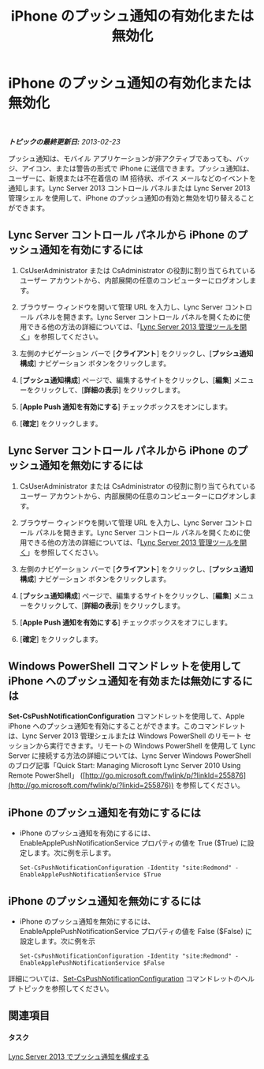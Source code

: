 ﻿---
title: iPhone のプッシュ通知の有効化または無効化
TOCTitle: iPhone のプッシュ通知の有効化または無効化
ms:assetid: 8bbf531a-807f-4a8f-814a-94bfed8f97ef
ms:mtpsurl: https://technet.microsoft.com/ja-jp/library/JJ688122(v=OCS.15)
ms:contentKeyID: 49887038
ms.date: 05/19/2016
mtps_version: v=OCS.15
ms.translationtype: HT
---

# iPhone のプッシュ通知の有効化または無効化

 

_**トピックの最終更新日:** 2013-02-23_

プッシュ通知は、モバイル アプリケーションが非アクティブであっても、バッジ、アイコン、または警告の形式で iPhone に送信できます。プッシュ通知は、ユーザーに、新規または不在着信の IM 招待状、ボイス メールなどのイベントを通知します。Lync Server 2013 コントロール パネルまたは Lync Server 2013 管理シェル を使用して、iPhone のプッシュ通知の有効と無効を切り替えることができます。

## Lync Server コントロール パネルから iPhone のプッシュ通知を有効にするには

1.  CsUserAdministrator または CsAdministrator の役割に割り当てられているユーザー アカウントから、内部展開の任意のコンピューターにログオンします。

2.  ブラウザー ウィンドウを開いて管理 URL を入力し、Lync Server コントロール パネルを開きます。Lync Server コントロール パネルを開くために使用できる他の方法の詳細については、「[Lync Server 2013 管理ツールを開く](lync-server-2013-open-lync-server-administrative-tools.md)」を参照してください。

3.  左側のナビゲーション バーで \[**クライアント**\] をクリックし、\[**プッシュ通知構成**\] ナビゲーション ボタンをクリックします。

4.  \[**プッシュ通知構成**\] ページで、編集するサイトをクリックし、\[**編集**\] メニューをクリックして、\[**詳細の表示**\] をクリックします。

5.  \[**Apple Push 通知を有効にする**\] チェックボックスをオンにします。

6.  \[**確定**\] をクリックします。

## Lync Server コントロール パネルから iPhone のプッシュ通知を無効にするには

1.  CsUserAdministrator または CsAdministrator の役割に割り当てられているユーザー アカウントから、内部展開の任意のコンピューターにログオンします。

2.  ブラウザー ウィンドウを開いて管理 URL を入力し、Lync Server コントロール パネルを開きます。Lync Server コントロール パネルを開くために使用できる他の方法の詳細については、「[Lync Server 2013 管理ツールを開く](lync-server-2013-open-lync-server-administrative-tools.md)」を参照してください。

3.  左側のナビゲーション バーで \[**クライアント**\] をクリックし、\[**プッシュ通知構成**\] ナビゲーション ボタンをクリックします。

4.  \[**プッシュ通知構成**\] ページで、編集するサイトをクリックし、\[**編集**\] メニューをクリックして、\[**詳細の表示**\] をクリックします。

5.  \[**Apple Push 通知を有効にする**\] チェックボックスをオフにします。

6.  \[**確定**\] をクリックします。

## Windows PowerShell コマンドレットを使用して iPhone へのプッシュ通知を有効または無効にするには

**Set-CsPushNotificationConfiguration** コマンドレットを使用して、Apple iPhone へのプッシュ通知を有効にすることができます。このコマンドレットは、Lync Server 2013 管理シェルまたは Windows PowerShell のリモート セッションから実行できます。リモートの Windows PowerShell を使用して Lync Server に接続する方法の詳細については、Lync Server Windows PowerShell のブログ記事「Quick Start: Managing Microsoft Lync Server 2010 Using Remote PowerShell」 ([http://go.microsoft.com/fwlink/p/?linkId=255876](http://go.microsoft.com/fwlink/p/?linkid=255876)) を参照してください。

## iPhone のプッシュ通知を有効にするには

  - iPhone のプッシュ通知を有効にするには、EnableApplePushNotificationService プロパティの値を True ($True) に設定します。次に例を示します。
    
        Set-CsPushNotificationConfiguration -Identity "site:Redmond" -EnableApplePushNotificationService $True

## iPhone のプッシュ通知を無効にするには

  - iPhone のプッシュ通知を無効にするには、EnableApplePushNotificationService プロパティの値を False ($False) に設定します。次に例を示
    
        Set-CsPushNotificationConfiguration -Identity "site:Redmond" -EnableApplePushNotificationService $False

詳細については、[Set-CsPushNotificationConfiguration](set-cspushnotificationconfiguration.md) コマンドレットのヘルプ トピックを参照してください。

## 関連項目

#### タスク

[Lync Server 2013 でプッシュ通知を構成する](lync-server-2013-configuring-for-push-notifications.md)

